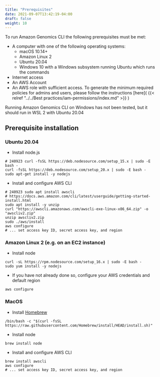 ```yaml
---
title: "Prerequisites"
date: 2021-09-07T13:42:19-04:00
draft: false
weight: 10
---
```


To run Amazon Genomics CLI the following prerequisites must be met:

* A computer with one of the following operating systems:
  * macOS 10.14+
  * Amazon Linux 2
  * Ubuntu 20.04
  * Windows 10 with a Windows subsystem running Ubuntu which runs the commands
* Internet access
* An AWS Account
* An AWS role with sufficient access. To generate the minimum required policies for admins and users, please follow the instructions [here]( {{< relref "../../Best practices/iam-permissions/index.md" >}} )

Running Amazon Genomics CLI on Windows has not been tested, but it should run in WSL 2 with Ubuntu 20.04

## Prerequisite installation

### Ubuntu 20.04

* Install node.js

```
# 240923 curl -fsSL https://deb.nodesource.com/setup_15.x | sudo -E bash -
curl -fsSL https://deb.nodesource.com/setup_20.x | sudo -E bash -
sudo apt-get install -y nodejs
```

* Install and configure AWS CLI

```
# 240923 sudo apt install awscli
# https://docs.aws.amazon.com/cli/latest/userguide/getting-started-install.html
sudo apt install -y unzip
curl "https://awscli.amazonaws.com/awscli-exe-linux-x86_64.zip" -o "awscliv2.zip"
unzip awscliv2.zip
sudo ./aws/install
aws configure
# ... set access key ID, secret access key, and region
```

### Amazon Linux 2 (e.g. on an EC2 instance)

* Install node

```
curl -sL https://rpm.nodesource.com/setup_16.x | sudo -E bash -
sudo yum install -y nodejs
```

* If you have not already done so, configure your AWS credentials and default region

```
aws configure
```

### MacOS

* Install [Homebrew](https://brew.sh/)

```
/bin/bash -c "$(curl -fsSL https://raw.githubusercontent.com/Homebrew/install/HEAD/install.sh)"
```

* Install node

```
brew install node
```

* Install and configure AWS CLI

```
brew install awscli
aws configure
# ... set access key ID, secret access key, and region
```
